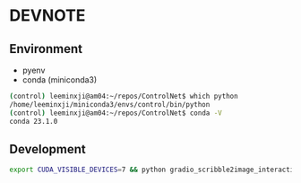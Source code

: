 # DEVNOTE

## Environment
- pyenv
- conda (miniconda3)

```bash
(control) leeminxji@am04:~/repos/ControlNet$ which python
/home/leeminxji/miniconda3/envs/control/bin/python
(control) leeminxji@am04:~/repos/ControlNet$ conda -V
conda 23.1.0
```

## Development

```bash
export CUDA_VISIBLE_DEVICES=7 && python gradio_scribble2image_interactive.py
```